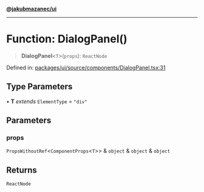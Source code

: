 [**@jakubmazanec/ui**](../README.md)

---

# Function: DialogPanel()

> **DialogPanel**\<`T`\>(`props`): `ReactNode`

Defined in:
[packages/ui/source/components/DialogPanel.tsx:31](https://github.com/jakubmazanec/tools/blob/7c5f40d811171692b72a47160bc33d644201b16a/packages/ui/source/components/DialogPanel.tsx#L31)

## Type Parameters

• **T** _extends_ `ElementType` = `"div"`

## Parameters

### props

`PropsWithoutRef`\<`ComponentProps`\<`T`\>\> & `object` & `object` & `object`

## Returns

`ReactNode`
